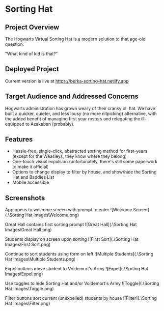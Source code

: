 # Sorting Hat

## Project Overview
The Hogwarts Virtual Sorting Hat is a modern solution to that age-old question:

"What kind of kid is that?"

## Deployed Project
Current version is live at https://berka-sorting-hat.netlify.app

## Target Audience and Addressed Concerns
Hogwarts administration has grown weary of their cranky ol' hat. We have built a quicker, quieter, and less lousy (no more nitpicking) alternative, with the added benefit of managing first year rosters and relegating the ill-equipped to Azakaban (probably). 

## Features
- Hassle-free, single-click, abstracted sorting method for first-years (except for the Weasleys, they know where they belong)
- One-touch visual expulsion (unfortunately, there's still some paperwork to make it official)
- Options to change display to filter by house, and show/hide the Sorting Hat and Baddies List
- Mobile accessible

## Screenshots
App opens to welcome screen with prompt to enter
![Welcome Screen](.\Sorting Hat Images\Welcome.png)

Great Hall contains first sorting prompt
![Great Hall](.\Sorting Hat Images\Great Hall.png)

Students display on screen upon sorting
![First Sort](.\Sorting Hat Images\First Sort.png)

Continue to sort students using form on left
![Multiple Students](.\Sorting Hat Images\Multiple Students.png)

Expel buttons move student to Voldemort's Army
![Expel](.\Sorting Hat Images\Expel.png)

Use toggles to hide Sorting Hat and/or Voldemort's Army
![Toggle](.\Sorting Hat Images\Toggle.png)

Filter buttons sort current (unexpelled) students by house
![Filter](.\Sorting Hat Images\Filter.png)

